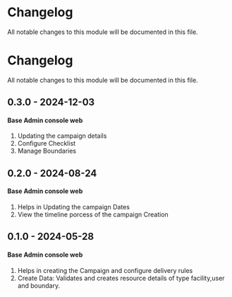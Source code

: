 # Changelog
All notable changes to this module will be documented in this file.

# Changelog
All notable changes to this module will be documented in this file.

## 0.3.0 - 2024-12-03
#### Base Admin console web
  1. Updating the campaign details
  2. Configure Checklist
  3. Manage Boundaries


## 0.2.0 - 2024-08-24
#### Base Admin console web
  1. Helps in Updating the campaign Dates
  2. View the timeline porcess of the campaign Creation


## 0.1.0 - 2024-05-28
#### Base Admin console web
  1. Helps in creating the Campaign and configure delivery rules
  2. Create Data: Validates and creates resource details of type facility,user and boundary.
